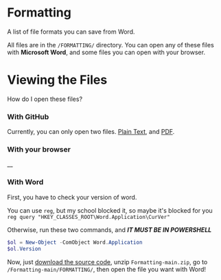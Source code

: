 # Formatting
A list of file formats you can save from Word.

All files are in the `/FORMATTING/` directory. You can open any of these files with **Microsoft Word**, and some files you can open with your browser.

# Viewing the Files
How do I open these files?

### With GitHub
Currently, you can only open two files.
[Plain Text], and [PDF].

### With your browser
__

### With Word
First, you have to check your version of word.

You can use `reg`, but my school blocked it, so maybe it's blocked for you
<br>
`reg query "HKEY_CLASSES_ROOT\Word.Application\CurVer"`

Otherwise, run these two commands, and ***IT MUST BE IN POWERSHELL***
```powershell
$ol = New-Object -ComObject Word.Application
$ol.Version
```

Now, just [download the source code](https://github.com/DaCuteRaccoon/Formatting/archive/refs/heads/main.zip), unzip `Formatting-main.zip`, go to `/Formatting-main/FORMATTING/`, then open the file you want with Word!

[PDF]: /FORMATTING/PDF.pdf
[Plain Text]: /FORMATTING/Plain%20Text.txt
